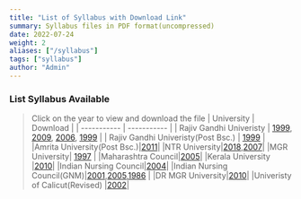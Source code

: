 ```yaml
---
title: "List of Syllabus with Download Link"
summary: Syllabus files in PDF format(uncompressed)
date: 2022-07-24
weight: 2
aliases: ["/syllabus"]
tags: ["syllabus"]
author: "Admin"
---
```


### List Syllabus Available
> Click on the year to view and download the file
| University   |  Download   |
| -----------  | ----------- |
| Rajiv Gandhi Univeristy | [1999](https://drive.google.com/file/d/1sXBPePhaDEV94A3o44X38XKnCUcVIc-r/view?usp=sharing), [2009](https://drive.google.com/file/d/1soUNrqNsnUqhp0hxtOEZpxZNzQc71HNM/view?usp=sharing), [2006](https://drive.google.com/file/d/1shiGPrJG17aqt4YlNSzVjVdyP5Njswaf/view?usp=sharing), [1999](https://drive.google.com/file/d/1sx1Wilyum8lrZDatvcWIIZ1PGPQFitbi/view?usp=sharing) |
| Rajiv Gandhi Univeristy(Post Bsc.) | [1999](https://drive.google.com/file/d/1sX2FdDqP5eTERiK0_76ospRdyQITQdBY/view?usp=sharing) |
|Amrita University(Post Bsc.)|[2011](https://drive.google.com/file/d/1sRi5Mm8P3pVzYDVXdfha129sI85UW_28/view?usp=sharing)|
|NTR University|[2018](https://drive.google.com/file/d/1sP236jhmuROivB2uFquEq1Uezeu0lh_O/view?usp=sharing),[2007](https://drive.google.com/file/d/1sLdYCX-BLsbGbVyYvR-Wrhrr-Pcedpt5/view?usp=sharing)|
|MGR University| [1997](https://drive.google.com/file/d/1sKs8xRcpY86OGKoZAdHg4UJelvVN7Xbv/view?usp=sharing) |
|Maharashtra Council|[2005](https://drive.google.com/file/d/1sIns-RheXlKhGiwOXhZUaR9z-xUZVSxK/view?usp=sharing)|
|Kerala University |[2010](https://drive.google.com/file/d/1s6kxewrHsu3Vj6m-gC5UJkgw4QWTOWqG/view?usp=sharing)|
|Indian Nursing Council|[2004](https://drive.google.com/file/d/1s516GZokocrbaAyKJ4A2zTj0ZOS9WDvC/view?usp=sharing)|
|Indian Nursing Council(GNM)|[2001](https://drive.google.com/file/d/1szgQwU_CKwRl9ZFf7QH6hIKiqocDi0he/view?usp=sharing),[2005](https://drive.google.com/file/d/1s0hCp93F31Blh3kUN3raO7FGoirTte28/view?usp=sharing),[1986](https://drive.google.com/file/d/1s-obf-zlJr7mVAEqQZTHqor_mNCJikAv/view?usp=sharing) |
|DR MGR University|[2010](https://drive.google.com/file/d/1ss-lGFS7iKtNXk0HY2rZyMtS4NnUUZRs/view?usp=sharing)|
|Univeristy of Calicut(Revised) |[2002](https://drive.google.com/file/d/1sqwbjob1LmikF1_b4ZiOiOp1WA8aOq_n/view?usp=sharing)|

